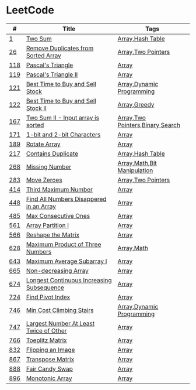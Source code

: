 # LeetCode

| #       | Title                                         | Tags                                         |
|---------|-----------------------------------------------|----------------------------------------------|
| [1][]   | [Two Sum][]                                   | [Array][],[Hash Table][]                     |
| [26][]  | [Remove Duplicates from Sorted Array][]       | [Array][],[Two Pointers][]                   |
| [118][] | [Pascal's Triangle][]                         | [Array][]                                    |
| [119][] | [Pascal's Triangle II][]                      | [Array][]                                    |
| [121][] | [Best Time to Buy and Sell Stock][]           | [Array][],[Dynamic Programming][]            |
| [122][] | [Best Time to Buy and Sell Stock II][]        | [Array][],[Greedy][]                         |
| [167][] | [Two Sum II - Input array is sorted][]        | [Array][],[Two Pointers][],[Binary Search][] |
| [171][] | [1-bit and 2-bit Characters][]                | [Array][]                                    |
| [189][] | [Rotate Array][]                              | [Array][]                                    |
| [217][] | [Contains Duplicate][]                        | [Array][],[Hash Table][]                     |
| [268][] | [Missing Number][]                            | [Array][],[Math][],[Bit Manipulation][]      |
| [283][] | [Move Zeroes][]                               | [Array][],[Two Pointers][]                   |
| [414][] | [Third Maximum Number][]                      | [Array][]                                    |
| [448][] | [Find All Numbers Disappered in an Array][]   | [Array][]                                    |
| [485][] | [Max Consecutive Ones][]                      | [Array][]                                    |
| [561][] | [Array Partition I][]                         | [Array][]                                    |
| [566][] | [Reshape the Matrix][]                        | [Array][]                                    |
| [628][] | [Maximum Product of Three Numbers][]          | [Array][],[Math][]                           |
| [643][] | [Maximum Average Subarray I][]                | [Array][]                                    |
| [665][] | [Non-decreasing Array][]                      | [Array][]                                    |
| [674][] | [Longest Continuous Increasing Subsequence][] | [Array][]                                    |
| [724][] | [Find Pivot Index][]                          | [Array][]                                    |
| [746][] | [Min Cost Climbing Stairs][]                  | [Array][],[Dynamic Programming][]            |
| [747][] | [Largest Number At Least Twice of Other][]    | [Array][]                                    |
| [766][] | [Toeplitz Matrix][]                           | [Array][]                                    |
| [832][] | [Flipping an Image][]                         | [Array][]                                    |
| [867][] | [Transpose Matrix][]                          | [Array][]                                    |
| [888][] | [Fair Candy Swap][]                           | [Array][]                                    |
| [896][] | [Monotonic Array][]                           | [Array][]                                    |


<!-- Questions -->
[1]: https://leetcode.com/problems/two-sum/
[26]: https://leetcode.com/problems/remove-duplicates-from-sorted-array/
[118]: https://leetcode.com/problems/pascals-triangle/
[119]: https://leetcode.com/problems/pascals-triangle-ii/
[121]: https://leetcode.com/problems/best-time-to-buy-and-sell-stock/
[122]: https://leetcode.com/problems/best-time-to-buy-and-sell-stock-ii/
[167]: https://leetcode.com/problems/two-sum-ii-input-array-is-sorted/
[171]: https://leetcode.com/problems/1-bit-and-2-bit-characters/
[189]: https://leetcode.com/problems/rotate-array/
[217]: https://leetcode.com/problems/contains-duplicate/
[268]: https://leetcode.com/problems/missing-number/
[283]: https://leetcode.com/problems/move-zeroes/
[414]: https://leetcode.com/problems/third-maximum-number/
[448]: https://leetcode.com/problems/find-all-numbers-disappeared-in-an-array/
[485]: https://leetcode.com/problems/max-consecutive-ones/
[561]: https://leetcode.com/problems/array-partition-i/
[566]: https://leetcode.com/problems/reshape-the-matrix/
[628]: https://leetcode.com/problems/maximum-product-of-three-numbers/
[643]: https://leetcode.com/problems/maximum-average-subarray-i/
[665]: https://leetcode.com/problems/non-decreasing-array/
[674]: https://leetcode.com/problems/longest-continuous-increasing-subsequence/
[724]: https://leetcode.com/problems/find-pivot-index/
[746]: https://leetcode.com/problems/min-cost-climbing-stairs
[747]: https://leetcode.com/problems/largest-number-at-least-twice-of-others
[766]: https://leetcode.com/problems/toeplitz-matrix/
[832]: https://leetcode.com/problems/flipping-an-image/
[867]: https://leetcode.com/problems/transpose-matrix/
[888]: https://leetcode.com/problems/fair-candy-swap/
[896]: https://leetcode.com/problems/monotonic-array/

<!-- Tags -->
[Array]: https://leetcode.com/tag/array/
[Binary Search]: https://leetcode.com/tag/binary-search/
[Bit Manipulation]: https://leetcode.com/tag/bit-manipulation/
[Dynamic Programming]: https://leetcode.com/tag/dynamic-programming/
[Greedy]: https://leetcode.com/tag/greedy/
[Hash Table]: https://leetcode.com/tag/hash-table/
[Math]: https://leetcode.com/tag/math/
[Two Pointers]: https://leetcode.com/tag/two-pointers/

<!-- Solutions -->
[Two Sum]: ./0001-Two.Sum/
[Remove Duplicates from Sorted Array]: ./0026-Remove.Duplicates.from.Sorted.Array/
[Pascal's Triangle]: ./0118-Pascals.Triangle/
[Pascal's Triangle II]: ./0119-Pascals.Triangle.II/
[Best Time to Buy and Sell Stock]: ./0121-Best.Time.to.Buy.and.Sell.Stock/
[Best Time to Buy and Sell Stock II]: ./0122-Best.Time.to.Buy.and.Sell.Stock.II/
[Two Sum II - Input array is sorted]: ./0167-Two.Sum.II.Input.array.is.sorted/
[1-bit and 2-bit Characters]: ./0171-1-bit.and.2-bit.Characters/
[Rotate Array]: ./0189-Rotate.Array/
[Contains Duplicate]: ./0217-Contains.Duplicate/
[Missing Number]: ./0268-Missing.Number/
[Move Zeroes]: ./0283-Move.Zeroes/
[Third Maximum Number]: ./0414-Third.Maximum.Number/
[Find All Numbers Disappered in an Array]: ./0448-Fina.All.Numbers.Disappered.in.an.Array/
[Max Consecutive Ones]: ./0485-Max.Consecutive.Ones/
[Array Partition I]: ./0561-Array.Partition.I/
[Reshape the Matrix]: ./0566-Reshape.the.Matrix/
[Maximum Product of Three Numbers]: ./0628-Maximum.Product.of.Three.Numbers/
[Maximum Average Subarray I]: ./0643-Maximum.Average.Subarray.I/
[Non-decreasing Array]: ./0665-Non-decreasing.Array/
[Longest Continuous Increasing Subsequence]: ./0674-Longest.Continuous.Increasing.Subsequence/
[Find Pivot Index]: ./0724-Find.Pivot.Index/
[Min Cost Climbing Stairs]: ./0746-Min.Cost.Climbing.Stairs/
[Largest Number At Least Twice of Other]: ./0747-Largest.Number.At.Least.Twice.of.Others/
[Toeplitz Matrix]: ./0766-Toeplitz.Matrix/
[Flipping an Image]: ./0832-Flipping.an.Image/
[Transpose Matrix]: ./0867-Transpose.Matrix/
[Fair Candy Swap]: ./0888-Fair.Candy.Swap/
[Monotonic Array]: ./0896-Monotonic.Array/

<!--
## Algorithms

1. [Two Sum](Algorithms/Two.Sum)
2. [Add Two Numbers](Algorithms/Add.Two.Numbers)
13. [Roman to Integer](Algorithms/Roman.to.Integer)
35. [Search Insert Position](Algorithms/Search.Insert.Position)
38. [Count and Say](Algorithms/Count.and.Say)
53. [Maximum Subarray](Algorithms/Maximum.Subarray)
69. [Sqrt(x)](Algorithms/Sqrtx)
101. [Symmetric Tree](Algorithms/Symmetric.Tree)
771. [Jewels and Stones](Algorithms/Jewels.and.Stones)
796. [Rotate String](Algorithms/Rotate.String)
905. [Sort Array By Parity](Algorithms/Sort.Array.By.Parity)


## Database

175. [Combine Two Tables](Database/Combine.Two.Tables)
176. [Second Highest Salary](Database/Second.Highest.Salary)
181. [Employees Earning More Than Their Managers](Database/Employees.Earning.More.Than.Their.Managers)
182. [Duplicate Emails](Database/Duplicate.Emails)
183. [Customers Who Never Order](Database/Customers.Who.Never.Order)
196. [Delete Duplicate Emails](Database/Delete.Duplicate/Emails)
197. [Rising Temperature](Database/Rising.Temperature)
595. [Big Countries](Database/Big.Countries)
596. [Classes More Than 5 Students](Database/Classes.More.Than.5.Students)
620. [Not Boring Movies](Database/Not.Boring.Movies)
627. [Swap Salary](Database/Swap.Salary)


## Shell

193. [Valid Phone Numbers](Shell/Valid.Phone.Numbers)
195. [Tenth Line](Shell/Tenth.Line)


## Reorganize

3. [Longest Substring Without Repeating Characters](src/longestSubstringWithoutRepeatingCharacters.md)
4. [Median of Two Sorted Arrays](src/medianofTwoSortedArrays.md)
5. [Longest Palindromic Substring](src/longestPalindromicSubstring.md)
6. [ZigZag Conversion](src/zigzagConversion.md)
7. [Reverse Integer](src/reverseInteger.md)
8. [String to Integer (atoi)](src/stringToInteger.md)
9. [Palindrome Numbers](src/palindromeNumber.md)
14. [Longest Common Prefix](src/longestCommonPrefix.md)
19. [Remove Nth Node From End of List](src/removeNthNodeFromEndOfList.md)
20. [Valid Parentheses](src/validParentheses.md)
21. [Merge Two Sorted Lists](src/mergeTwoSortedLists.md)
22. [Generate Parentheses](src/generateParentheses.md)
23. [Merge k Sorted Lists](src/mergeKSortedLists.md)
26. [Remove Duplicates from Sorted Array](src/removeDuplicatesFromSortedArray.md)
28. [Implement strStr()](src/implementStr.md)
29. [Divide Two Integers](src/divideTwoIntegers.md)
31. [Next Permutation](src/nextPermutation.md)
50. [Pow(x, n)](src/powXN.md)
55. [Jump Game](src/jumpGame.md)
58. [Length of Last Word](src/lengthOfLastWord.md)
61. [Rotate List](src/rotateList.md)
66. [Plus One](src/plusOne.md)
67. [Add Binary](src/addBinary.md)
70. [Climbing Stairs](src/climbingStairs.md)
94. [Binary Tree Inorder Traversal](src/binaryTreeInorderTraversal.md)
98. [Validate Binary Search Tree](src/validateBinarySearchTree.md)
100. [Same Tree](src/sameTree.md)
105. [Construct Binary Tree from Preorder and Inorder Traversal](src/constructBinaryPreorderAndInorder.md)
106. [Construct Binary Tree from Inorder and Postorder Traversal](src/constructBinaryInorderAndPostorder.md)
110. [Balanced Binary Tree](src/balancedBinaryTree.md)
111. [Minimum Depth of Binary Tree](src/minimumDepthOfBinaryTree.md)
136. [Single Number](src/singleNumber.md)
137. [Single Number II](src/singleNumberII.md)
141. [Linked List Cycle](src/linkedListCycle.md)
142. [Linked List Cycle II](src/linkedListCycleII.md)
162. [Find Peak Element](src/findPeakElement.md)
191. [Number of 1 Bits](src/numberOf1Bits.md)
201. [Bitwise AND of Numbers Range](./src/bitwiseANDofNumbersRange.md)
260. [Single Number III](src/singleNumberIII.md)
263. [Ugly Number](src/uglyNumber.md)
287. [Find the Duplicate Number](src/findTheDuplicateNumber.md)
295. [Find Median from Data Stream](src/findMedianFromDataStream.md)
299. [Bulls and Cows](src/bullsAndCows.md)
326. [Power of Three](src/powerOfThree.md)
349. [Intersection of Two Arrays](src/intersectionOfTwoArrays.md)
350. [Intersection of Two Arrays II](src/intersectionOfTwoArraysII.md)
367. [Valid Perfect Square](src/validPerfectSquare.md)
371. [Sum of Two Integers](src/sumOfTwoIntegers.md)
372. [Super Pow](src/superPow.md)
374. [Guess Number Higher or Lower](src/guessNumberHigherOrLower.md)
382. [Linked List Random Node](src/linkedListRandomNode.md)
384. [Shuffle an Array](src/shuffleAnArray.md)
387. [First Unique Character in a String](src/firstUniqueCharInString.md)
389. [Find the Difference](src/findTheDifference.md)
390. [Elimination Game](src/eliminationGame.md)
391. [Perfect Rectangle](src/prefectRectangle.md)
396. [Rotate Function](src/rotateFunction.md)
442. [Find All Duplicates in an array](src/findAllDuplicatesInAnArray.md)
-->
